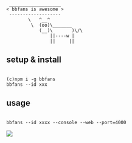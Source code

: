 ```console
 ___________________ 
< bbfans is awesome >
 ------------------- 
        \   ^__^
         \  (oo)\_______
            (__)\       )\/\
                ||----w |
                ||     ||
```

## setup & install

```console

(c)npm i -g bbfans
bbfans --id xxx

```

## usage

```console

bbfans --id xxxx --console --web --port=4000

```

![](https://i.loli.net/2019/08/29/GUx6KdupHzroXC1.png)